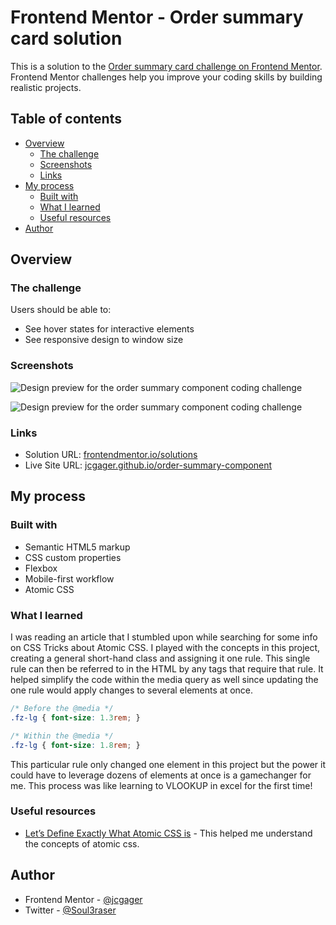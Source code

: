 # Frontend Mentor - Order summary card solution

This is a solution to the [Order summary card challenge on Frontend Mentor](https://www.frontendmentor.io/challenges/order-summary-component-QlPmajDUj). Frontend Mentor challenges help you improve your coding skills by building realistic projects. 

## Table of contents

- [Overview](#overview)
  - [The challenge](#the-challenge)
  - [Screenshots](#screenshot)
  - [Links](#links)
- [My process](#my-process)
  - [Built with](#built-with)
  - [What I learned](#what-i-learned)
  - [Useful resources](#useful-resources)
- [Author](#author)

## Overview

### The challenge

Users should be able to:

- See hover states for interactive elements
- See responsive design to window size

### Screenshots

![Design preview for the order summary component coding challenge](design/desktop-demo.png)

![Design preview for the order summary component coding challenge](design/mobile-demo.png)

### Links

- Solution URL: [frontendmentor.io/solutions](https://www.frontendmentor.io/solutions/order-summary-component-using-flexbox-Gyl-2sBWqt)
- Live Site URL: [jcgager.github.io/order-summary-component](https://jcgager.github.io/order-summary-component/)

## My process

### Built with

- Semantic HTML5 markup
- CSS custom properties
- Flexbox
- Mobile-first workflow
- Atomic CSS

### What I learned

I was reading an article that I stumbled upon while searching for some info on CSS Tricks about Atomic CSS. I played with the concepts in this project, creating a general short-hand class and assigning it one rule. This single rule can then be referred to in the HTML by any tags that require that rule. It helped simplify the code within the media query as well since updating the one rule would apply changes to several elements at once.

```css
/* Before the @media */
.fz-lg { font-size: 1.3rem; }

/* Within the @media */
.fz-lg { font-size: 1.8rem; }
```
This particular rule only changed one element in this project but the power it could have to leverage dozens of elements at once is a gamechanger for me. This process was like learning to VLOOKUP in excel for the first time! 

### Useful resources

- [Let’s Define Exactly What Atomic CSS is](https://css-tricks.com/lets-define-exactly-atomic-css/) - This helped me understand the concepts of atomic css.

## Author

- Frontend Mentor - [@jcgager](https://www.frontendmentor.io/profile/jcgager)
- Twitter - [@Soul3raser](https://www.twitter.com/Soul3raser)
